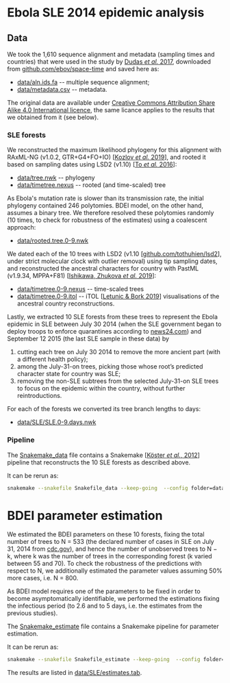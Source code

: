 # Ebola SLE 2014 epidemic analysis

## Data

We took the 1,610 sequence alignment and metadata (sampling times and countries) 
that were used in the study by [Dudas _et al._ 2017](https://www.nature.com/articles/nature22040), 
downloaded from [github.com/ebov/space-time](https://github.com/ebov/space-time/tree/master/Data) 
and saved here as:
 * [data/aln.ids.fa](data/aln.ids.fa) -- multiple sequence alignment;
 * [data/metadata.csv](data/metadata.csv) -- metadata.
 
The original data are available under [Creative Commons Attribution Share Alike 4.0 International licence](LICENCE.txt), the same licance applies to the results that we obtained from it (see below).

### SLE forests

We reconstructed the maximum likelihood phylogeny for this alignment with RAxML-NG (v1.0.2, GTR+G4+FO+IO) [[Kozlov _et al._ 2019](https://pubmed.ncbi.nlm.nih.gov/31070718/)], 
and rooted it based on sampling dates using LSD2 (v1.10) [[To _et al._ 2016](https://academic.oup.com/sysbio/article/65/1/82/2461506)]:
 * [data/tree.nwk](data/tree.nwk) -- phylogeny
 * [data/timetree.nexus](data/timetree.nexus) -- rooted (and time-scaled) tree

As Ebola's mutation rate is slower than its transmission rate, the initial phylogeny contained 246 polytomies. BDEI
model, on the other hand, assumes a binary tree. We therefore resolved these polytomies randomly (10 times, to check for
robustness of the estimates) using a coalescent approach:
 * [data/rooted.tree.0-9.nwk](data)

We dated each of the 10 trees with LSD2 (v1.10 [[github.com/tothuhien/lsd2](github.com/tothuhien/lsd2/tree/v1.10)], 
under strict molecular clock with outlier removal) using tip sampling dates, and reconstructed the ancestral characters for country with PastML
(v1.9.34, MPPA+F81) [[Ishikawa, Zhukova _et al._ 2019](https://academic.oup.com/mbe/article/36/9/2069/5498561)]:
 * [data/timetree.0-9.nexus](data) -- time-scaled trees
 * [data/timetree.0-9.itol](data) -- iTOL [[Letunic & Bork 2019](https://academic.oup.com/nar/article/47/W1/W256/5424068?login=true)] visualisations of the ancestral country reconstructions.

Lastly, we extracted 10 SLE forests from these trees to represent the Ebola epidemic in SLE between July 30 2014 (when the SLE
government began to deploy troops to enforce quarantines according to [news24.com](https://web.archive.org/web/20190505224120/https://www.news24.com/Africa/News/Sierra-Leone-Liberia-deploy-troops-for-Ebola-20140804)) 
 and September 12 2015 (the last SLE sample in these data) by 
1. cutting each tree on July 30 2014 to remove the more ancient part (with a different health policy); 
2. among the July-31-on trees, picking those whose root’s predicted character state for country was SLE; 
3. removing the non-SLE subtrees from the selected July-31-on SLE trees to focus on the epidemic within the country, 
without further reintroductions.

For each of the forests we converted its tree branch lengths to days:
 * [data/SLE/SLE.0-9.days.nwk](data/SLE)

### Pipeline


The [Snakemake_data](Snakemake_data) file contains 
a Snakemake [[Köster *et al.*, 2012](https://doi.org/10.1093/bioinformatics/bts480)] pipeline 
that reconstructs the 10 SLE forests as described above.

It can be rerun as:
```bash
snakemake --snakefile Snakefile_data --keep-going  --config folder=data --use-singularity --singularity-prefix ~/.singularity --singularity-args "--home ~"
```

# BDEI parameter estimation

We estimated the BDEI parameters on these 10 forests, fixing the total number of trees to N = 533 (the declared number of cases in
SLE on July 31, 2014 from [cdc.gov](https://www.cdc.gov/vhf/ebola/history/2014-2016-outbreak/case-counts.html)), 
and hence the number of unobserved trees to N − k, where k was the number of trees in the corresponding
forest (k varied between 55 and 70). 
To check the robustness of the predictions with respect to N, 
we additionally estimated the parameter values assuming 50% more cases, i.e. N = 800.

As BDEI model requires one of the parameters to be fixed in order to become asymptomatically identifiable, 
we performed the estimations fixing the infectious period (to 2.6 and to 5 days, i.e. the estimates from the previous studies). 

The [Snakemake_estimate](Snakemake_estimate) file contains 
a Snakemake pipeline for parameter estimation.

It can be rerun as:
```bash
snakemake --snakefile Snakefile_estimate --keep-going  --config folder=.
```

The results are listed in [data/SLE/estimates.tab](data/SLE/estimates.tab).
